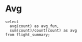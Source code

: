 # Avg

    select 
      avg(count) as avg_fun,
      sum(count)/count(count) as avg
    from flight_summary;
